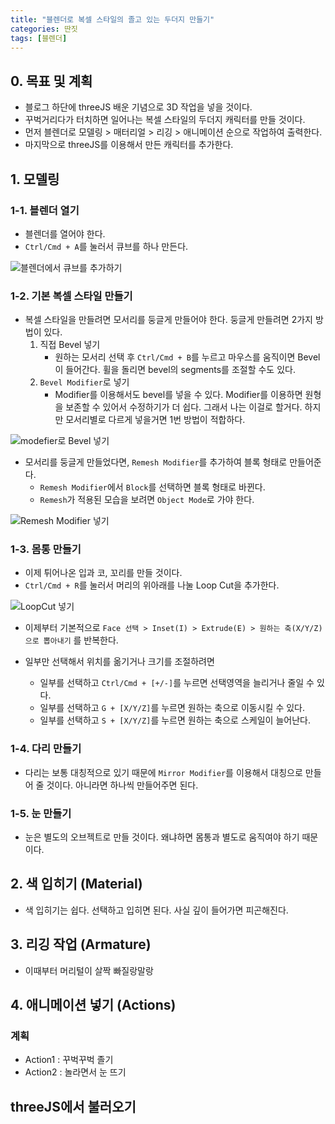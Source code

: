 ```yaml
---
title: "블렌더로 복셀 스타일의 졸고 있는 두더지 만들기"
categories: 딴짓
tags: [블렌더]
---
```


## 0. 목표 및 계획
- 블로그 하단에 threeJS 배운 기념으로 3D 작업을 넣을 것이다.
- 꾸벅거리다가 터치하면 일어나는 복셀 스타일의 두더지 캐릭터를 만들 것이다.
- 먼저 블렌더로 모델링 > 매터리얼 > 리깅 > 애니메이션 순으로 작업하여 출력한다.
- 마지막으로 threeJS를 이용해서 만든 캐릭터를 추가한다.

## 1. 모델링
### 1-1. 블렌더 열기
- 블렌더를 열어야 한다.
- `Ctrl/Cmd + A`를 눌러서 큐브를 하나 만든다.

![블렌더에서 큐브를 추가하기](https://github.com/user-attachments/assets/b89c7daf-84db-4b07-9359-6736445b0ce9)

### 1-2. 기본 복셀 스타일 만들기
- 복셀 스타일을 만들려면 모서리를 둥글게 만들어야 한다. 둥글게 만들려면 2가지 방법이 있다.
    1. 직접 Bevel 넣기
        - 원하는 모서리 선택 후 `Ctrl/Cmd + B`를 누르고 마우스를 움직이면 Bevel이 들어간다. 휠을 돌리면 bevel의 segments를 조절할 수도 있다.
    2. `Bevel Modifier`로 넣기
        - Modifier를 이용해서도 bevel를 넣을 수 있다. Modifier를 이용하면 원형을 보존할 수 있어서 수정하기가 더 쉽다. 그래서 나는 이걸로 할거다. 하지만 모서리별로 다르게 넣을거면 1번 방법이 적합하다.

![modefier로 Bevel 넣기](https://github.com/user-attachments/assets/9480b2e3-bcca-4024-acf9-3e5dd0dc4b8f)

- 모서리를 둥글게 만들었다면, `Remesh Modifier`를 추가하여 블록 형태로 만들어준다.
    - `Remesh Modifier`에서 `Block`를 선택하면 블록 형태로 바뀐다.
    - `Remesh`가 적용된 모습을 보려면 `Object Mode`로 가야 한다. 

![Remesh Modifier 넣기](https://github.com/user-attachments/assets/79c70f77-c25f-4f4a-a72d-7d191ea9280d)


### 1-3. 몸통 만들기
- 이제 튀어나온 입과 코, 꼬리를 만들 것이다.
- `Ctrl/Cmd + R`를 눌러서 머리의 위아래를 나눌 Loop Cut을 추가한다.

![LoopCut 넣기](https://github.com/user-attachments/assets/6f2856ba-0e1b-40a4-8aa0-1308113360e0)

- 이제부터 기본적으로 `Face 선택 > Inset(I) > Extrude(E) > 원하는 축(X/Y/Z) 으로 뽑아내기` 를 반복한다.

- 일부만 선택해서 위치를 옮기거나 크기를 조절하려면
    - 일부를 선택하고 `Ctrl/Cmd + [+/-]`를 누르면 선택영역을 늘리거나 줄일 수 있다. 
    - 일부를 선택하고 `G + [X/Y/Z]`를 누르면 원하는 축으로 이동시킬 수 있다.
    - 일부를 선택하고 `S + [X/Y/Z]`를 누르면 원하는 축으로 스케일이 늘어난다.
    

### 1-4. 다리 만들기
- 다리는 보통 대칭적으로 있기 때문에 `Mirror Modifier`를 이용해서 대칭으로 만들어 줄 것이다. 아니라면 하나씩 만들어주면 된다.

### 1-5. 눈 만들기
- 눈은 별도의 오브젝트로 만들 것이다. 왜냐하면 몸통과 별도로 움직여야 하기 때문이다.

## 2. 색 입히기 (Material)
- 색 입히기는 쉽다. 선택하고 입히면 된다. 사실 깊이 들어가면 피곤해진다.
 
## 3. 리깅 작업 (Armature)
- 이때부터 머리털이 살짝 빠질랑말랑

## 4. 애니메이션 넣기 (Actions)
### 계획
- Action1 : 꾸벅꾸벅 졸기
- Action2 : 놀라면서 눈 뜨기

## threeJS에서 불러오기 
